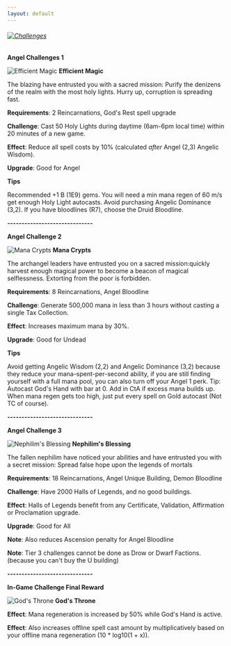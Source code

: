 ```yaml
---
layout: default
---
```


###### [![Challenges](/realm/img/picks/ChallengesTopPage.png "Challenges")](/realm/Challenges)

**Angel Challenges 1**

![Efficient Magic](/realm/img/picks/EfficentMagicChallenges.png "Efficient Magic") **Efficient Magic**

The blazing have entrusted you with a sacred mission: Purify the denizens of the realm with the most holy lights. Hurry up, corruption is spreading fast.

**Requirements**: 2 Reincarnations, God's Rest spell upgrade

**Challenge**: Cast 50 Holy Lights during daytime (6am-6pm local time) within 20 minutes of a new game.

**Effect**: Reduce all spell costs by 10% (calculated *after* Angel (2,3) Angelic Wisdom).

**Upgrade**: Good for Angel

**Tips**

Recommended +1 B (1E9) gems. You will need a min mana regen of 60 m/s get enough Holy Light autocasts. Avoid purchasing Angelic Dominance (3,2). If you have bloodlines (R7), choose the Druid Bloodline.

**------------------------------**

**Angel Challenge 2**

![Mana Crypts](/realm/img/picks/ManaCryptsChallenges.png "Mana Crypts") **Mana Crypts**

The archangel leaders have entrusted you on a sacred mission:quickly harvest enough magical power to become a beacon of magical selflessness. Extorting from the poor is forbidden.

**Requirements**: 8 Reincarnations, Angel Bloodline

**Challenge**: Generate 500,000 mana in less than 3 hours without casting a single Tax Collection.

**Effect**: Increases maximum mana by 30%.

**Upgrade**: Good for Undead

**Tips**

Avoid getting Angelic Wisdom (2,2) and Angelic Dominance (3,2) because they reduce your mana-spent-per-second ability, if you are still finding yourself with a full mana pool, you can also turn off your Angel 1 perk. Tip: Autocast God's Hand with bar at 0. Add in CtA if excess mana builds up. When mana regen gets too high, just put every spell on Gold autocast (Not TC of course).

**------------------------------**

**Angel Challenge 3**

![Nephilim's Blessing](/realm/img/picks/Nephilim'sBlessingChallenges.png "Nephilim's Blessing") **Nephilim's Blessing**

The fallen nephilim have noticed your abilities and have entrusted you with a secret mission: Spread false hope upon the legends of mortals

**Requirements**: 18 Reincarnations, Angel Unique Building, Demon Bloodline

**Challenge**: Have 2000 Halls of Legends, and no good buildings.

**Effect**: Halls of Legends benefit from any Certificate, Validation, Affirmation or Proclamation upgrade.

**Upgrade**: Good for All

**Note**: Also reduces Ascension penalty for Angel Bloodline

**Note**: Tier 3 challenges cannot be done as Drow or Dwarf Factions. (because you can't buy the U building)

**------------------------------**

**In-Game Challenge Final Reward**

![God's Throne](/realm/img/picks/God'sThroneChallenges.png "God's Throne") **God's Throne**

**Effect**: Mana regeneration is increased by 50% while God's Hand is active.

**Effect**: Also increases offline spell cast amount by multiplicatively based on your offline mana regeneration (10 * log10(1 + x)).
